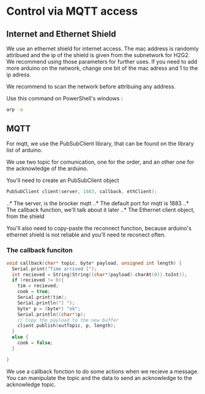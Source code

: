 # Control via MQTT access

## Internet and Ethernet Shield

We use an ethernet shield for internet access. The mac address is randomly attribued and the ip of the shield is given from the subnetwork for H2G2. We recommend using those parameters for further uses. If you need to add more arduino on the network, change one bit of the mac adress and 1 to the ip adress.

We recommend to scan the network before attribuing any address.

Use this command on PowerShell's windows : 

```bash
arp -a
```

## MQTT

For mqtt, we use the PubSubClient library, that can be found on the library list of arduino.

We use two topic for comunication, one for the order, and an other one for the acknowledge of the arduino.

You'll need to create an PubSubClient object

```c
PubSubClient client(server, 1883, callback, ethClient);
```

..* The server, is the brocker mqtt
..* The default port for mqtt is 1883
..* The callback function, we'll talk about it later
..* The Ethernet client object, from the shield

You'll also need to copy-paste the reconnect function, because arduino's ethernet shield is not reliable and you'll need te reconect often.

### The callback funciton

```c
void callback(char* topic, byte* payload, unsigned int length) {
  Serial.print("Time arrived [");
  int recieved = String(String((char*)payload).charAt(0)).toInt();
  if (recieved != 0){
    tim = recieved;
    cook = true;
    Serial.print(tim);
    Serial.println("] ");
    byte* p = (byte*) "ok";
    Serial.println((char*)p);
    // Copy the payload to the new buffer
    client.publish(outTopic, p, length);
  }
  else {
    cook = false;
  }

}
```

We use a callback fonction to do some actions when we recieve a message. You can manipulate the topic and the data to send an acknowledge to the acknowledge topic.
